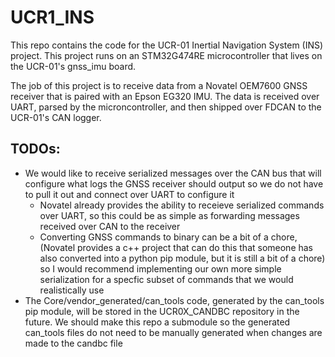 # UCR1_INS
This repo contains the code for the UCR-01 Inertial Navigation System (INS) project. This project runs on an STM32G474RE microcontroller that lives on the UCR-01's gnss_imu board. 

The job of this project is to receive data from a Novatel OEM7600 GNSS receiver that is paired with an Epson EG320 IMU. The data is received over UART, parsed by the microncontroller, and then shipped over FDCAN to the UCR-01's CAN logger.

## TODOs:
- We would like to receive serialized messages over the CAN bus that will configure what logs the GNSS receiver should output so we do not have to pull it out and connect over UART to configure it
    - Novatel already provides the ability to receieve serialized commands over UART, so this could be as simple as forwarding messages received over CAN to the receiver
    - Converting GNSS commands to binary can be a bit of a chore, (Novatel provides a c++ project that can do this that someone has also converted into a python pip module, but it is still a bit of a chore) so I would recommend implementing our own more simple serialization for a specfic subset of commands that we would realistically use
- The Core/vendor_generated/can_tools code, generated by the can_tools pip module, will be stored in the UCR0X_CANDBC repository in the future. We should make this repo a submodule so the generated can_tools files do not need to be manually generated when changes are made to the candbc file